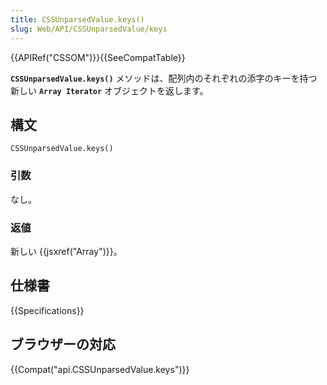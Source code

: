 ```yaml
---
title: CSSUnparsedValue.keys()
slug: Web/API/CSSUnparsedValue/keys
---
```


{{APIRef("CSSOM")}}{{SeeCompatTable}}

**`CSSUnparsedValue.keys()`** メソッドは、配列内のそれぞれの添字のキーを持つ新しい **`Array Iterator`** オブジェクトを返します。

## 構文

```
CSSUnparsedValue.keys()
```

### 引数

なし。

### 返値

新しい {{jsxref("Array")}}。

## 仕様書

{{Specifications}}

## ブラウザーの対応

{{Compat("api.CSSUnparsedValue.keys")}}
